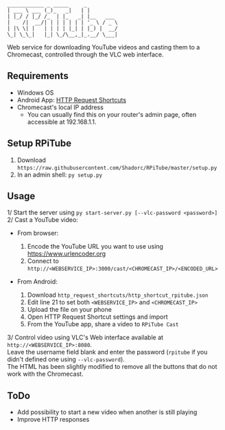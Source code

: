 ```text
____________ _ _____     _          
| ___ \ ___ (_)_   _|   | |         
| |_/ / |_/ /_  | |_   _| |__   ___ 
|    /|  __/| | | | | | | '_ \ / _ \
| |\ \| |   | | | | |_| | |_) |  __/
\_| \_\_|   |_| \_/\__,_|_.__/ \___|  
```
Web service for downloading YouTube videos and casting them to a Chromecast, controlled through the VLC web interface.

## Requirements
- Windows OS
- Android App: [HTTP Request Shortcuts](https://play.google.com/store/apps/details?id=ch.rmy.android.http_shortcuts)
- Chromecast's local IP address
    - You can usually find this on your router's admin page, often accessible at 192.168.1.1.

## Setup RPiTube
1. Download `https://raw.githubusercontent.com/Shadorc/RPiTube/master/setup.py`
2. In an admin shell: `py setup.py`

## Usage
1/ Start the server using `py start-server.py [--vlc-password <password>]`  
2/ Cast a YouTube video:
- From browser: 
  1. Encode the YouTube URL you want to use using https://www.urlencoder.org
  2. Connect to `http://<WEBSERVICE_IP>:3000/cast/<CHROMECAST_IP>/<ENCODED_URL>`  
  
- From Android:
  1. Download `http_request_shortcuts/http_shortcut_rpitube.json`
  2. Edit line 21 to set both `<WEBSERVICE_IP>` and `<CHROMECAST_IP>`
  3. Upload the file on your phone
  4. Open HTTP Request Shortcut settings and import 
  5. From the YouTube app, share a video to `RPiTube Cast`

3/ Control video using VLC's Web interface available at `http://<WEBSERVICE_IP>:8080`.  
Leave the username field blank and enter the password (`rpitube` if you didn't defined one using `--vlc-password`).  
The HTML has been slightly modified to remove all the buttons that do not work with the Chromecast.

## ToDo
- Add possibility to start a new video when another is still playing
- Improve HTTP responses